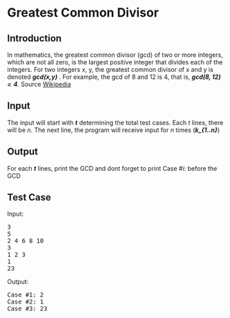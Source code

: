 # Greatest Common Divisor

## Introduction

In mathematics, the greatest common divisor (gcd) of two or more integers, which are not all zero, is the largest positive integer that divides each of the integers. For two integers x, y, the greatest common divisor of x and y is denoted ***gcd(x,y)*** . For example, the gcd of 8 and 12 is 4, that is, **_$gcd(8,12)=4$_**. Source [Wikipedia](https://en.wikipedia.org/wiki/Greatest_common_divisor)

## Input

The input will start with **_$t$_** determining the total test cases. Each $t$ lines, there will be $n$. The next line, the program will receive input for $n$ times (**_k\_{1..n}_**)

## Output

For each **_t_** lines, print the GCD and dont forget to print Case #$i$: before the GCD

## Test Case

Input:

<pre>
3
5 
2 4 6 8 10
3
1 2 3
1
23
</pre>

Output:

<pre>
Case #1: 2
Case #2: 1
Case #3: 23
</pre>
